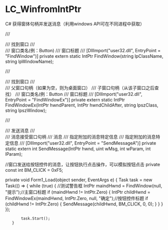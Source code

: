 # LC_WinfromIntPtr
C# 获得窗体句柄并发送消息（利用windows API可在不同进程中获取）

/// <summary>
/// 找到窗口
/// </summary>
/// <param name="lpClassName">窗口类名(例：Button)</param>
/// <param name="lpWindowName">窗口标题</param>
/// <returns></returns>
[DllImport("user32.dll", EntryPoint = "FindWindow")]
private extern static IntPtr FindWindow(string lpClassName, string lpWindowName);
 
/// <summary>
/// 找到窗口
/// </summary>
/// <param name="hwndParent">父窗口句柄（如果为空，则为桌面窗口）</param>
/// <param name="hwndChildAfter">子窗口句柄（从该子窗口之后查找）</param>
/// <param name="lpszClass">窗口类名(例：Button</param>
/// <param name="lpszWindow">窗口标题</param>
/// <returns></returns>
[DllImport("user32.dll", EntryPoint = "FindWindowEx")]
private extern static IntPtr FindWindowEx(IntPtr hwndParent, IntPtr hwndChildAfter, string lpszClass, string lpszWindow);
 
/// <summary>
/// 发送消息
/// </summary>
/// <param name="hwnd">消息接受窗口句柄</param>
/// <param name="wMsg">消息</param>
/// <param name="wParam">指定附加的消息特定信息</param>
/// <param name="lParam">指定附加的消息特定信息</param>
/// <returns></returns>
[DllImport("user32.dll", EntryPoint = "SendMessageA")]
private static extern int SendMessage(IntPtr hwnd, uint wMsg, int wParam, int lParam);
 
//窗口发送给按钮控件的消息，让按钮执行点击操作，可以模拟按钮点击
private const int BM_CLICK = 0xF5;


private void Form1_Load(object sender, EventArgs e)
       {
           Task task = new Task(() =>
           {
               while (true)
               {
                   //测试警告框
                   IntPtr maindHwnd = FindWindow(null, "提示");//主窗口标题
                   if (maindHwnd != IntPtr.Zero)
                   {
                       IntPtr childHwnd = FindWindowEx(maindHwnd, IntPtr.Zero, null, "确定");//按钮控件标题
                       if (childHwnd != IntPtr.Zero)
                       {
                           SendMessage(childHwnd, BM_CLICK, 0, 0);
                       }
                   }
               }
           });
 
           task.Start();
       }
